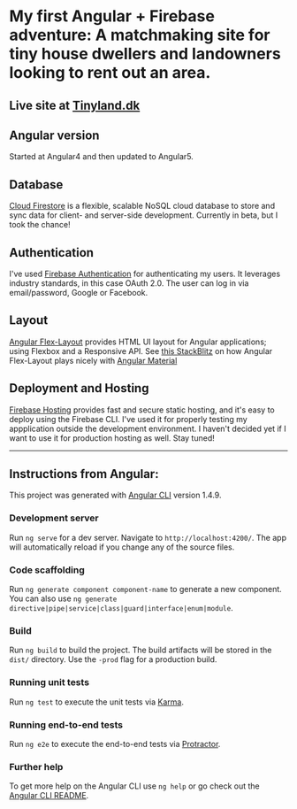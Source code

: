 # My first Angular + Firebase adventure: A matchmaking site for tiny house dwellers and landowners looking to rent out an area.

## Live site at [Tinyland.dk](http://www.tinyland.dk)

## Angular version
Started at Angular4 and then updated to Angular5.

## Database
[Cloud Firestore](https://firebase.google.com/docs/firestore/) is a flexible, scalable NoSQL cloud database to store and sync data for client- and server-side development. Currently in beta, but I took the chance!

## Authentication
I've used [Firebase Authentication](https://firebase.google.com/docs/auth/) for authenticating my users. It leverages industry standards, in this case OAuth 2.0. The user can log in via email/password, Google or Facebook.

## Layout
[Angular Flex-Layout](https://github.com/angular/flex-layout) provides HTML UI layout for Angular applications; using Flexbox and a Responsive API.
See [this StackBlitz](https://stackblitz.com/edit/angular-material-flex-layout-seed?file=app%2Fapp.module.ts) on how Angular Flex-Layout plays nicely with [Angular Material](https://material.angular.io/)

## Deployment and Hosting
[Firebase Hosting](https://firebase.google.com/docs/hosting/) provides fast and secure static hosting, and it's easy to deploy using the Firebase CLI. I've used it for properly testing my appplication outside the development environment. I haven't decided yet if I want to use it for production hosting as well. Stay tuned!


---
## Instructions from Angular: 

This project was generated with [Angular CLI](https://github.com/angular/angular-cli) version 1.4.9.

### Development server

Run `ng serve` for a dev server. Navigate to `http://localhost:4200/`. The app will automatically reload if you change any of the source files.

### Code scaffolding

Run `ng generate component component-name` to generate a new component. You can also use `ng generate directive|pipe|service|class|guard|interface|enum|module`.

### Build

Run `ng build` to build the project. The build artifacts will be stored in the `dist/` directory. Use the `-prod` flag for a production build.

### Running unit tests

Run `ng test` to execute the unit tests via [Karma](https://karma-runner.github.io).

### Running end-to-end tests

Run `ng e2e` to execute the end-to-end tests via [Protractor](http://www.protractortest.org/).

### Further help

To get more help on the Angular CLI use `ng help` or go check out the [Angular CLI README](https://github.com/angular/angular-cli/blob/master/README.md).
